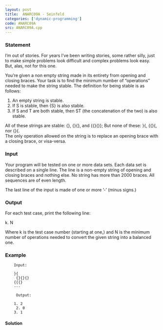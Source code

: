 ```yaml
---
layout: post
title:  ANARC09A - Seinfeld
categories: ['dynamic-programming']
code: ANARC09A
src: ANARC09A.cpp
---
```


### **Statement**

I’m out of stories. For years I’ve been writing stories, some rather silly,
just to make simple problems look difficult and complex problems look easy.
But, alas, not for this one.

You’re given a non empty string made in its entirety from opening and closing
braces. Your task is to find the minimum number of “operations” needed to make
the string stable. The definition for being stable is as follows:

  1. An empty string is stable.
  2. If S is stable, then {S} is also stable.
  3. If S and T are both stable, then ST (the concatenation of the two) is also stable.

All of these strings are stable: \{\}, \{\}\{\}, and \{\{\}\{\}\}; But none of these: \}\{,
\{\{\}\{, nor \{\}\{.  
The only operation allowed on the string is to replace an opening brace with a
closing brace, or visa-versa.

### Input

Your program will be tested on one or more data sets. Each data set is
described on a single line. The line is a non-empty string of opening and
closing braces and nothing else. No string has more than 2000 braces. All
sequences are of even length.

The last line of the input is made of one or more ’-’ (minus signs.)

### Output

For each test case, print the following line:

k. N

Where k is the test case number (starting at one,) and N is the minimum number
of operations needed to convert the given string into a balanced one.

### Example

    
```
    Input:

    }{  
     {}{}{}  
    {{{}  
    ---  
      
     Output:

    1. 2  
     2. 0  
    3. 1
```


#### **Solution**



